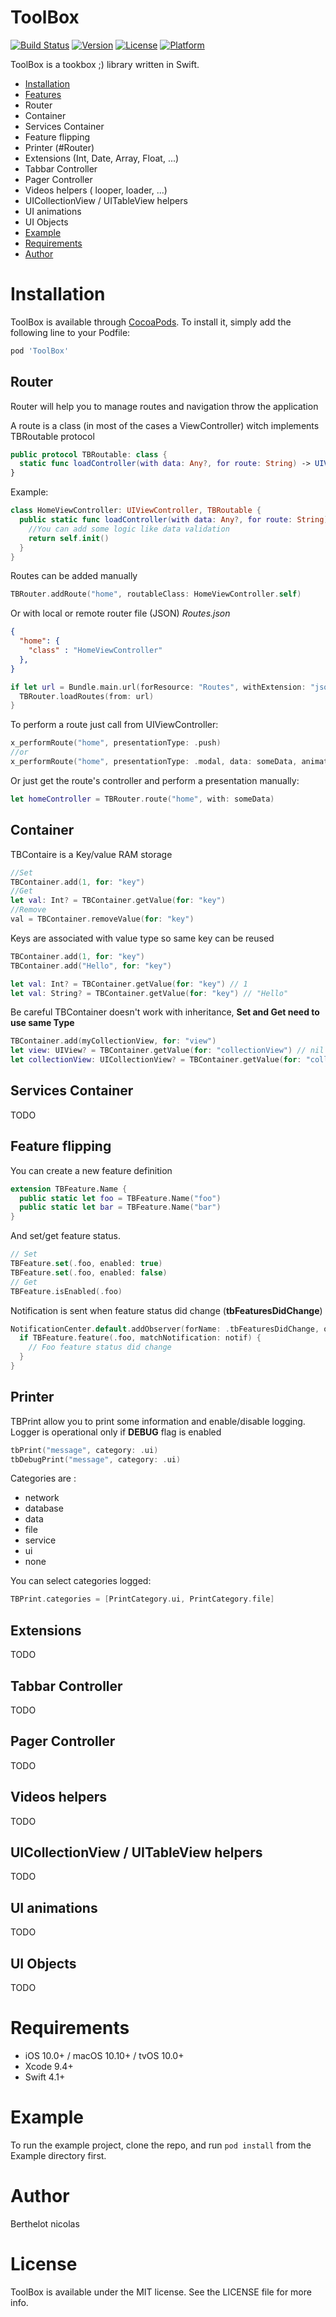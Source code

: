 # ToolBox
[![Build Status](https://api.travis-ci.org/nberthelot/Toolbox.svg?branch=master)](https://travis-ci.org/nberthelot/ToolBox)
[![Version](https://img.shields.io/cocoapods/v/ToolBox.svg?style=flat)](https://cocoapods.org/pods/ToolBox)
[![License](https://img.shields.io/cocoapods/l/ToolBox.svg?style=flat)](https://cocoapods.org/pods/ToolBox)
[![Platform](https://img.shields.io/cocoapods/p/ToolBox.svg?style=flat)](https://cocoapods.org/pods/ToolBox)


ToolBox is a tookbox ;) library written in Swift.

- [Installation](#Installation)
- [Features](#features)
- Router
- Container
- Services Container
- Feature flipping
- Printer (#Router)
- Extensions (Int, Date, Array, Float, ...)
- Tabbar Controller
- Pager Controller
- Videos helpers ( looper, loader, ...)
- UICollectionView / UITableView helpers
- UI animations
- UI Objects
- [Example](#Example)
- [Requirements](#requirements)
- [Author](#Author)

# Installation

ToolBox is available through [CocoaPods](https://cocoapods.org). To install
it, simply add the following line to your Podfile:

```ruby
pod 'ToolBox'
```

##  Router

Router will help you to manage routes and navigation throw the application

A route is a class (in most of the cases a ViewController) witch implements TBRoutable protocol
```swift
public protocol TBRoutable: class {
  static func loadController(with data: Any?, for route: String) -> UIViewController?
}
```
Example:
```swift
class HomeViewController: UIViewController, TBRoutable {
  public static func loadController(with data: Any?, for route: String) -> UIViewController? {
    //You can add some logic like data validation
    return self.init()
  }
}
```

Routes can be added manually 

```swift
TBRouter.addRoute("home", routableClass: HomeViewController.self)
```
Or with local or remote router file (JSON)
*Routes.json*
```json
{
  "home": {
    "class" : "HomeViewController"
  },
}
```

```swift
if let url = Bundle.main.url(forResource: "Routes", withExtension: "json") {
  TBRouter.loadRoutes(from: url)
}
```

To perform a route just call from UIViewController:
```swift
x_performRoute("home", presentationType: .push)
//or
x_performRoute("home", presentationType: .modal, data: someData, animated: true)
```

Or just get the route's controller and perform a presentation manually:
```swift
let homeController = TBRouter.route("home", with: someData)
```

## Container

TBContaire is a Key/value RAM storage
```swift
//Set
TBContainer.add(1, for: "key")
//Get
let val: Int? = TBContainer.getValue(for: "key")
//Remove
val = TBContainer.removeValue(for: "key")
```
Keys are associated with value type so same key can be reused
```swift
TBContainer.add(1, for: "key")
TBContainer.add("Hello", for: "key")

let val: Int? = TBContainer.getValue(for: "key") // 1
let val: String? = TBContainer.getValue(for: "key") // "Hello"
```
Be careful TBContainer doesn't work with inheritance, **Set and Get need to use same Type**
```swift
TBContainer.add(myCollectionView, for: "view")
let view: UIView? = TBContainer.getValue(for: "collectionView") // nil
let collectionView: UICollectionView? = TBContainer.getValue(for: "collectionView") // myCollectionView
```

## Services Container
TODO

## Feature flipping
You can create a new feature definition
```swift
extension TBFeature.Name {
  public static let foo = TBFeature.Name("foo")
  public static let bar = TBFeature.Name("bar")
}
```
And set/get feature status.
```swift
// Set
TBFeature.set(.foo, enabled: true)
TBFeature.set(.foo, enabled: false)
// Get
TBFeature.isEnabled(.foo)
```
Notification is sent when feature status did change (**tbFeaturesDidChange**)
```swift
NotificationCenter.default.addObserver(forName: .tbFeaturesDidChange, object: nil, queue: .main) { (notif) in
  if TBFeature.feature(.foo, matchNotification: notif) {
    // Foo feature status did change
  }
}
```
## Printer
TBPrint allow you to print some information and enable/disable logging. Logger is operational only if **DEBUG** flag is enabled

```swift
tbPrint("message", category: .ui)
tbDebugPrint("message", category: .ui)
```

Categories are :
* network
* database
* data
* file
* service
* ui
* none

You can select categories logged:
```swift
TBPrint.categories = [PrintCategory.ui, PrintCategory.file]
```


## Extensions
TODO

## Tabbar Controller
TODO

## Pager Controller
TODO

## Videos helpers 
TODO

## UICollectionView / UITableView helpers
TODO

## UI animations
TODO

## UI Objects
TODO

# Requirements

- iOS 10.0+ / macOS 10.10+ / tvOS 10.0+
- Xcode 9.4+
- Swift 4.1+

# Example

To run the example project, clone the repo, and run `pod install` from the Example directory first.

# Author
Berthelot nicolas

# License

ToolBox is available under the MIT license. See the LICENSE file for more info.

